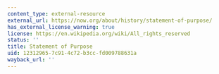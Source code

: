 ```yaml
---
content_type: external-resource
external_url: https://now.org/about/history/statement-of-purpose/
has_external_license_warning: true
license: https://en.wikipedia.org/wiki/All_rights_reserved
status: ''
title: Statement of Purpose
uid: 12312965-7c91-4c72-b3cc-fd009788631a
wayback_url: ''
---
```

